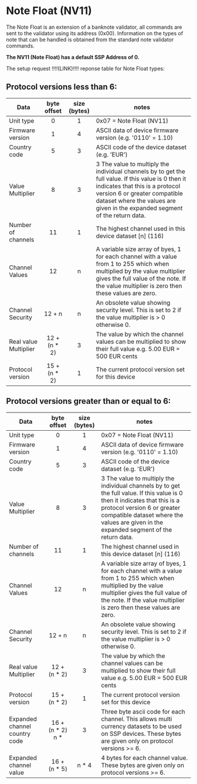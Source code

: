 # Note Float (NV11)

The Note Float is an extension of a banknote validator, all commands are sent to the validator using its
address (0x00). Information on the types of note that can be handled is obtained from the standard note
validator commands.

**The NV11 (Note Float) has a default SSP Address of 0.**

The setup request !!!!(LINK)!!!! reponse table for Note Float types:

## Protocol versions less than 6:

|Data|byte offset|size (bytes)|notes|
|---|:---:|:---:|---|
| Unit type | 0 | 1 | 0x07 = Note Float (NV11) |
| Firmware version | 1 | 4 | ASCII data of device firmware version (e.g. '0110' = 1.10) |
| Country code | 5 | 3 | ASCII code of the device dataset (e.g. 'EUR') |
| Value Multiplier | 8 | 3 | 3 The value to multiply the individual channels by to get the full value. If this value is 0 then it indicates that this is a protocol version 6 or greater compatible dataset where the values are given in the expanded segment of the return data. |
| Number of channels | 11 | 1 | The highest channel used in this device dataset [n] (1­16) |
| Channel Values | 12 | n | A variable size array of byes, 1 for each channel with a value from 1 to 255 which when multiplied by the value multiplier gives the full value of the note. If the value multiplier is zero then these values are zero. |
| Channel Security | 12 + n | n | An obsolete value showing security level. This is set to 2 if the value multiplier is > 0 otherwise 0. |
| Real value Multiplier | 12 + (n * 2) | 3 | The value by which the channel values can be multiplied to show their full value e.g. 5.00 EUR = 500 EUR cents |
| Protocol version | 15 + (n * 2) | 1 | The current protocol version set for this device |

## Protocol versions greater than or equal to 6:

|Data|byte offset|size (bytes)|notes|
|---|:---:|:---:|---|
| Unit type | 0 | 1 | 0x07 = Note Float (NV11) |
| Firmware version | 1 | 4 | ASCII data of device firmware version (e.g. '0110' = 1.10) |
| Country code | 5 | 3 | ASCII code of the device dataset (e.g. 'EUR') |
| Value Multiplier | 8  | 3 | 3 The value to multiply the individual channels by to get the full value. If this value is 0 then it indicates that this is a protocol version 6 or greater compatible dataset where the values are given in the expanded segment of the return data. |
| Number of channels | 11 | 1 | The highest channel used in this device dataset [n] (1­16) |
| Channel Values | 12 | n | A variable size array of byes, 1 for each channel with a value from 1 to 255 which when multiplied by the value multiplier gives the full value of the note. If the value multiplier is zero then these values are zero. |
| Channel Security | 12 + n | n | An obsolete value showing security level. This is set to 2 if the value multiplier is > 0 otherwise 0. |
| Real value Multiplier | 12 + (n * 2) | 3 | The value by which the channel values can be multiplied to show their full value e.g. 5.00 EUR = 500 EUR cents |
| Protocol version | 15 + (n * 2) | 1 | The current protocol version set for this device |
| Expanded channel country code | 16 + (n * 2) n * | 3 | Three byte ascii code for each channel. This allows multi currency datasets to be used on SSP devices. These bytes are given only on protocol versions >= 6. |
| Expanded channel value | 16 + (n * 5)  | n * 4 | 4 bytes for each channel value. These bytes are given only on protocol versions >= 6. |
